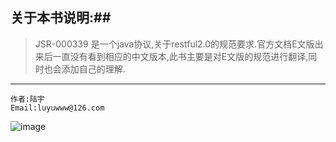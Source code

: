 ## 关于本书说明:##
>    JSR-000339 是一个java协议,关于restful2.0的规范要求.官方文档E文版出来后一直没有看到相应的中文版本,此书主要是对E文版的规范进行翻译,同时也会添加自己的理解.
    
----
    作者:陆宇
    Email:luyuwww@126.com
 

![image](http://i1064.photobucket.com/albums/u376/luyuwww/111_zpslnwb810h.jpg)